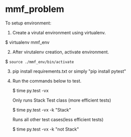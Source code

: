 mmf_problem
===========

To setup environment:
1. Create a virutal environment using virtualenv. 

  $ virtualenv mmf_env
  
2. After virutalenv creation, activate environment. 

  $ ``source ./mmf_env/bin/activate``
  
3. pip install requirements.txt or simply "pip install pytest"

4. Run the commands below to test. 

    $ time py.test -vx
    
    Only runs Stack Test class (more efficient tests)
    
    $ time py.test -vx -k "Stack"
    
    Runs all other test cases(less efficient tests)
    
    $ time py.test -vx -k "not Stack"
